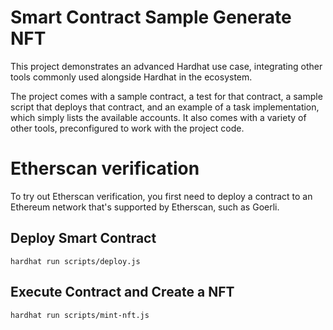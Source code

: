 # Smart Contract Sample Generate NFT
This project demonstrates an advanced Hardhat use case, integrating other tools commonly used alongside Hardhat in the ecosystem.

The project comes with a sample contract, a test for that contract, a sample script that deploys that contract, and an example of a task implementation, which simply lists the available accounts. It also comes with a variety of other tools, preconfigured to work with the project code.

# Etherscan verification
To try out Etherscan verification, you first need to deploy a contract to an Ethereum network that's supported by Etherscan, such as Goerli.

## Deploy Smart Contract
```shell
hardhat run scripts/deploy.js
```

## Execute Contract and Create a NFT
```shell
hardhat run scripts/mint-nft.js
```

